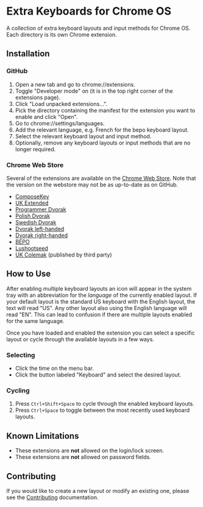 # Extra Keyboards for Chrome OS

A collection of extra keyboard layouts and input methods for Chrome OS. Each
directory is its own Chrome extension.

## Installation

### GitHub

1. Open a new tab and go to chrome://extensions.
1. Toggle "Developer mode" on (it is in the top right corner of the extensions
   page).
1. Click "Load unpacked extensions...".
1. Pick the directory containing the manifest for the extension you want to
   enable and click "Open".
1. Go to chrome://settings/languages.
1. Add the relevant language, e.g. French for the bepo keyboard layout.
1. Select the relevant keyboard layout and input method.
1. Optionally, remove any keyboard layouts or input methods that are no longer
   required.

### Chrome Web Store

Several of the extensions are available on the [Chrome Web Store](http://chrome.google.com/webstore/).
Note that the version on the webstore may not be as up-to-date as on GitHub.

- [ComposeKey](https://chrome.google.com/webstore/detail/composekey/iijdllfdmhbmlmnbcohgbfagfibpbgba)
- [UK Extended](https://chrome.google.com/webstore/detail/uk-extended/pkbdliadhfopgfdhbldifaakplenbpnd)
- [Programmer Dvorak](https://chrome.google.com/webstore/detail/programmer-dvorak/mogcmmflienoigckdgnkkkafbgkaecbj)
- [Polish Dvorak](https://chrome.google.com/webstore/detail/polish-dvorak/gikieikejljogkfjbijjplfhbmhbmfkf)
- [Swedish Dvorak](https://chrome.google.com/webstore/detail/svorak/ijimhcgeahpgfdcgaheadagkjkiibcnj)
- [Dvorak left-handed](https://chrome.google.com/webstore/detail/dvorak-left/daedidciajfkjpjfmailopfppehmdlkn)
- [Dvorak right-handed](https://chrome.google.com/webstore/detail/dvorak-right/ibmblmkjihglholefminaiddohamopnn)
- [BÉPO](https://chrome.google.com/webstore/detail/b%C3%A9po/pgiknkjjcfcalehnoedjngelcgopgkgc)
- [Lushootseed](https://chrome.google.com/webstore/detail/lushootseed/bdcecklhaeiniooomgajkefmnghopnpk)
- [UK Colemak](https://chrome.google.com/webstore/detail/nionfllpgckhdmcecikpfkonedlmlnop) (published by third party)

## How to Use

After enabling multiple keyboard layouts an icon will appear in the system tray
with an abbreviation for the *language* of the currently enabled layout. If
your default layout is the standard US keyboard with the English layout, the
text will read "US". Any other layout also using the English language will read
"EN". This can lead to confusion if there are multiple layouts enabled for the
same language.

Once you have loaded and enabled the extension you can select a specific layout
or cycle through the available layouts in a few ways.

### Selecting

- Click the time on the menu bar.
- Click the button labeled "Keyboard" and select the desired layout.

### Cycling

1. Press `Ctrl+Shift+Space` to cycle through the enabled keyboard layouts.
1. Press `Ctrl+Space` to toggle between the most recently used keyboard layouts.

## Known Limitations

- These extensions are **not** allowed on the login/lock screen.
- These extensions are **not** allowed on password fields.

## Contributing

If you would like to create a new layout or modify an existing one, please see
the [Contributing](CONTRIBUTING.md) documentation.
